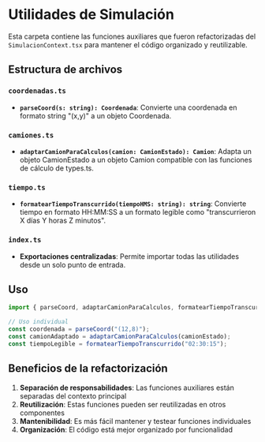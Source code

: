 # Utilidades de Simulación

Esta carpeta contiene las funciones auxiliares que fueron refactorizadas del `SimulacionContext.tsx` para mantener el código organizado y reutilizable.

## Estructura de archivos

### `coordenadas.ts`
- **`parseCoord(s: string): Coordenada`**: Convierte una coordenada en formato string "(x,y)" a un objeto Coordenada.

### `camiones.ts`
- **`adaptarCamionParaCalculos(camion: CamionEstado): Camion`**: Adapta un objeto CamionEstado a un objeto Camion compatible con las funciones de cálculo de types.ts.

### `tiempo.ts`
- **`formatearTiempoTranscurrido(tiempoHMS: string): string`**: Convierte tiempo en formato HH:MM:SS a un formato legible como "transcurrieron X días Y horas Z minutos".

### `index.ts`
- **Exportaciones centralizadas**: Permite importar todas las utilidades desde un solo punto de entrada.

## Uso

```typescript
import { parseCoord, adaptarCamionParaCalculos, formatearTiempoTranscurrido } from "./simulacion/utils";

// Uso individual
const coordenada = parseCoord("(12,8)");
const camionAdaptado = adaptarCamionParaCalculos(camionEstado);
const tiempoLegible = formatearTiempoTranscurrido("02:30:15");
```

## Beneficios de la refactorización

1. **Separación de responsabilidades**: Las funciones auxiliares están separadas del contexto principal
2. **Reutilización**: Estas funciones pueden ser reutilizadas en otros componentes
3. **Mantenibilidad**: Es más fácil mantener y testear funciones individuales
4. **Organización**: El código está mejor organizado por funcionalidad 